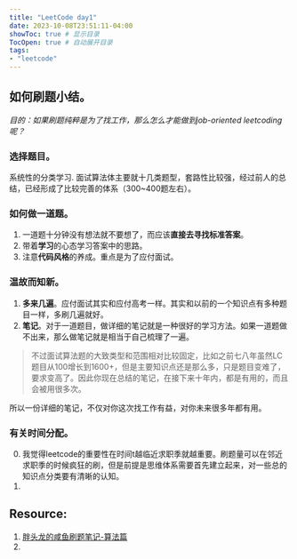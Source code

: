```yaml
---
title: "LeetCode day1"
date: 2023-10-08T23:51:11-04:00
showToc: true # 显示目录
TocOpen: true # 自动展开目录
tags: 
- "leetcode"
---
```


## 如何刷题小结。
*目的：如果刷题纯粹是为了找工作，那么怎么才能做到job-oriented leetcoding呢？*

### **选择题目。**
系统性的分类学习. 面试算法体主要就十几类题型，套路性比较强，经过前人的总结，已经形成了比较完善的体系（300~400题左右）。

### **如何做一道题。**
1. 一道题十分钟没有想法就不要想了，而应该**直接去寻找标准答案**。
2. 带着**学习**的心态学习答案中的思路。 
3. 注意**代码风格**的养成。重点是为了应付面试。


### **温故而知新。**
1. **多来几遍**。应付面试其实和应付高考一样。其实和以前的一个知识点有多种题目一样，多刷几遍就好。
2. **笔记**。对于一道题目，做详细的笔记就是一种很好的学习方法。如果一道题做不出来，那么做笔记就是相当于自己梳理了一遍。

> 不过面试算法题的大致类型和范围相对比较固定，比如之前七八年虽然LC题目从100增长到1600+，但是主要知识点还是那么多，只是题目变难了，要求变高了。因此你现在总结的笔记，在接下来十年内，都是有用的，而且会被用很多次。

所以一份详细的笔记，不仅对你这次找工作有益，对你未来很多年都有用。


### **有关时间分配。**
0. 我觉得leetcode的重要性在时间t越临近求职季就越重要。刷题量可以在邻近求职季的时候疯狂的刷，但是前提是思维体系需要首先建立起来，对一些总的知识点分类要有清晰的认知。
1. 


## Resource: 
1. [胖头龙的咸鱼刷题笔记-算法篇](https://www.1point3acres.com/bbs/thread-678970-1-1.html)
2. 